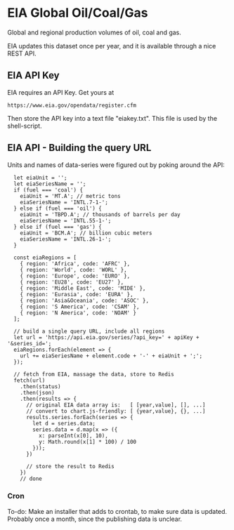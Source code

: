# EIA Global Oil/Coal/Gas

Global and regional production volumes of oil, coal and gas.

EIA updates this dataset once per year, and it is available through a nice REST API.

## EIA API Key
EIA requires an API Key. Get yours at 

````
https://www.eia.gov/opendata/register.cfm
````

Then store the API key into a text file "eiakey.txt". This file is used by the shell-script.

## EIA API - Building the query URL
Units and names of data-series were figured out by poking around the API:
````
  let eiaUnit = '';
  let eiaSeriesName = '';
  if (fuel === 'coal') {
    eiaUnit = 'MT.A'; // metric tons
    eiaSeriesName = 'INTL.7-1-';
  } else if (fuel === 'oil') {
    eiaUnit = 'TBPD.A'; // thousands of barrels per day
    eiaSeriesName = 'INTL.55-1-';
  } else if (fuel === 'gas') {
    eiaUnit = 'BCM.A'; // billion cubic meters
    eiaSeriesName = 'INTL.26-1-';
  }

  const eiaRegions = [
    { region: 'Africa', code: 'AFRC' },
    { region: 'World', code: 'WORL' },
    { region: 'Europe', code: 'EURO' },
    { region: 'EU28', code: 'EU27' },
    { region: 'Middle East', code: 'MIDE' },
    { region: 'Eurasia', code: 'EURA' },
    { region: 'Asia&Oceania', code: 'ASOC' },
    { region: 'S America', code: 'CSAM' },
    { region: 'N America', code: 'NOAM' }
  ];

  // build a single query URL, include all regions
  let url = 'https://api.eia.gov/series/?api_key=' + apiKey + '&series_id=';
  eiaRegions.forEach(element => {
    url += eiaSeriesName + element.code + '-' + eiaUnit + ';';
  });

  // fetch from EIA, massage the data, store to Redis
  fetch(url)
    .then(status)
    .then(json)
    .then(results => {
      // original EIA data array is:   [ [year,value], [], ...]
      // convert to chart.js-friendly: [ {year,value}, {}, ...]
      results.series.forEach(series => {
        let d = series.data;
        series.data = d.map(x => ({
          x: parseInt(x[0], 10),
          y: Math.round(x[1] * 100) / 100
        }));
      })
      
      // store the result to Redis
    })
    // done
````

### Cron

To-do: Make an installer that adds to crontab, to make sure data is updated. Probably once a month, since the publishing data is unclear.

